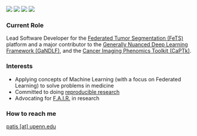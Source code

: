 <!--
**sarthakpati/sarthakpati** is a ✨ _special_ ✨ repository because its `README.md` (this file) appears on your GitHub profile.

### Hi there 👋

Here are some ideas to get you started:

- 🔭 I’m currently working on ...
- 🌱 I’m currently learning ...
- 👯 I’m looking to collaborate on ...
- 🤔 I’m looking for help with ...
- 💬 Ask me about ...
- 📫 How to reach me: ...
- 😄 Pronouns: ...
- ⚡ Fun fact: ...
-->

<!--
<p align="center">
-->
<a href="https://scholar.google.com/citations?user=lL5jPysAAAAJ&hl=en" alt="Citation"><img src="https://img.shields.io/badge/Google%20Scholar-Profile-red" /></a>
<a href="https://orcid.org/0000-0003-2243-8487" alt="Citation"><img src="https://img.shields.io/badge/ORCID-Profile-green" /></a>
<a href="https://www.linkedin.com/in/sarthakpati" alt="Citation"><img src="https://img.shields.io/badge/LinkedIn-Profile-blue" /></a>
<a href="https://twitter.com/sarthakpati" alt="Citation"><img src="https://img.shields.io/twitter/follow/sarthakpati?style=social" /></a>
<!--
</p>
<a href="https://twitter.com/sarthakpati" alt="Citation"><img src="https://img.shields.io/twitter/follow/sarthakpati?style=social" /></a>
-->

### Current Role 
Lead Software Developer for the [Federated Tumor Segmentation (FeTS)](https://www.fets.ai/) platform and a major contributor to the [Generally Nuanced Deep Learning Framework (GaNDLF)](https://github.com/mlcommons/GaNDLF), and the [Cancer Imaging Phenomics Toolkit (CaPTk)](https://www.med.upenn.edu/cbica/captk/).

### Interests
- Applying concepts of Machine Learning (with a focus on Federated Learning) to solve problems in medicine
- Committed to doing [reproducible research](https://en.wikipedia.org/wiki/Reproducibility#Reproducible_research)
- Advocating for [F.A.I.R.](https://en.wikipedia.org/wiki/FAIR_data) in research

### How to reach me 
[patis [at] upenn.edu](mailto:patis@upenn.edu)
